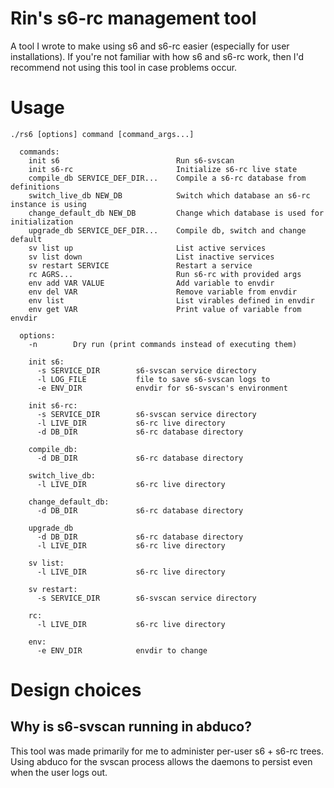 # Rin's s6-rc management tool

A tool I wrote to make using s6 and s6-rc easier (especially for user installations).
If you're not familiar with how s6 and s6-rc work, then I'd recommend not
using this tool in case problems occur.

# Usage

```
./rs6 [options] command [command_args...]

  commands:
    init s6                          Run s6-svscan
    init s6-rc                       Initialize s6-rc live state
    compile_db SERVICE_DEF_DIR...    Compile a s6-rc database from definitions
    switch_live_db NEW_DB            Switch which database an s6-rc instance is using
    change_default_db NEW_DB         Change which database is used for initialization
    upgrade_db SERVICE_DEF_DIR...    Compile db, switch and change default
    sv list up                       List active services
    sv list down                     List inactive services
    sv restart SERVICE               Restart a service
    rc AGRS...                       Run s6-rc with provided args
    env add VAR VALUE                Add variable to envdir
    env del VAR                      Remove variable from envdir
    env list                         List virables defined in envdir
    env get VAR                      Print value of variable from envdir

  options:
    -n        Dry run (print commands instead of executing them)

    init s6:
      -s SERVICE_DIR        s6-svscan service directory
      -l LOG_FILE           file to save s6-svscan logs to
      -e ENV_DIR            envdir for s6-svscan's environment

    init s6-rc:
      -s SERVICE_DIR        s6-svscan service directory
      -l LIVE_DIR           s6-rc live directory
      -d DB_DIR             s6-rc database directory

    compile_db:
      -d DB_DIR             s6-rc database directory

    switch_live_db:
      -l LIVE_DIR           s6-rc live directory

    change_default_db:
      -d DB_DIR             s6-rc database directory

    upgrade_db
      -d DB_DIR             s6-rc database directory
      -l LIVE_DIR           s6-rc live directory

    sv list:
      -l LIVE_DIR           s6-rc live directory

    sv restart:
      -s SERVICE_DIR        s6-svscan service directory

    rc:
      -l LIVE_DIR           s6-rc live directory

    env:
      -e ENV_DIR            envdir to change
```

# Design choices

## Why is s6-svscan running in abduco?

This tool was made primarily for me to administer per-user s6 + s6-rc trees.
Using abduco for the svscan process allows the daemons to persist even when the
user logs out.
